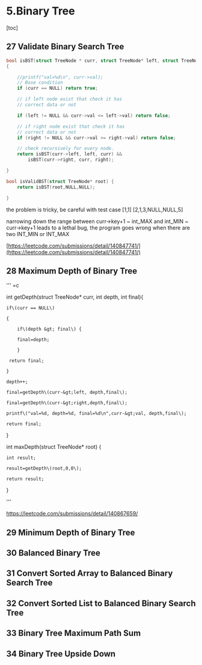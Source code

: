 # 5.Binary Tree

\[toc\]

## 27 Validate Binary Search Tree

```c
bool isBST(struct TreeNode * curr, struct TreeNode* left, struct TreeNode* right)
{

    //printf("val=%d\n", curr->val);
    // Base condition
    if (curr == NULL) return true;

    // if left node exist that check it has
    // correct data or not

    if (left != NULL && curr->val <= left->val) return false;

    // if right node exist that check it has
    // correct data or not
    if (right != NULL && curr->val >= right->val) return false;

    // check recursively for every node.
    return isBST(curr->left, left, curr) &&
        isBST(curr->right, curr, right);

}

bool isValidBST(struct TreeNode* root) {
    return isBST(root,NULL,NULL);

}
```

the problem is tricky, be careful with test case \[1,1\]  \[2,1,3,NULL,NULL,5\]

narrowing down the range between curr-&gt;key+1 ~ int\_MAX  and int\_MIN ~ curr-&gt;key+1 leads to a lethal bug, the program goes wrong when there are two INT\_MIN or INT\_MAX

[https://leetcode.com/submissions/detail/140847741/](https://leetcode.com/submissions/detail/140847741/)

## 28 Maximum Depth of Binary Tree



''' =c

int getDepth\(struct TreeNode\* curr, int depth, int final\){

    if\(curr == NULL\)

    {

        if\(depth &gt; final\) {

        final=depth;    

        }

     return final;

    }

    depth++;

    final=getDepth\(curr-&gt;left, depth,final\);

    final=getDepth\(curr-&gt;right,depth,final\);

    printf\("val=%d, depth=%d, final=%d\n",curr-&gt;val, depth,final\);

    return final;

}



int maxDepth\(struct TreeNode\* root\) {

    int result;

    result=getDepth\(root,0,0\);

    return result;

}

'''



https://leetcode.com/submissions/detail/140867659/





## 29 Minimum Depth of Binary Tree

## 30 Balanced Binary Tree

## 31 Convert Sorted Array to Balanced Binary Search Tree

## 32 Convert Sorted List to Balanced Binary Search Tree

## 33 Binary Tree Maximum Path Sum

## 34 Binary Tree Upside Down



